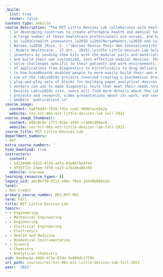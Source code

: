 ```yaml
---
_build:
  list: true
  render: false
content_type: website
course_description: "The MIT Little Devices Lab collaborates with healthcare professionals\
  \ in developing countries to create affordable health and medical technologies.\
  \ A large number of these healthcare professionals are nurses, and have been described\
  \ as \u201Cstealth innovators,\u201D \u201CNurseMakers,\u201D and \u201CMacGyver\
  \ Nurses.\u201D (Rice, S. \"[Nurses Devise Their Own Innovations](https://www.modernhealthcare.com/article/20151017/MAGAZINE/310179976/nurses-devise-their-own-innovations).\"\
  \ _Modern Healthcare_, 17 Oct., 2015).\n\nThe Little Devices Lab helps support these\
  \ inventors by sending them kits with the modular parts and materials to invent\
  \ and build their own customized, cost-effective medical devices. They can then\
  \ solve challenges specific to their patients and work environments, for a range\
  \ of applications from diagnostics to microfluidics to drug delivery.\n\nSimilar\
  \ to how breadboards enabled people to more easily build their own electronics,\
  \ one of the lab\u2019s projects involved creating a biochemical breadboard with\
  \ plug-and-play sets of blocks for building paper analytical devices, which healthcare\
  \ workers can use to make diagnostic tests that meet their needs.\n\nOn the Little\
  \ Devices Lab\u2019s site, users will find more details about the lab's ongoing\
  \ projects and research, video presentations about its work, and several of its\
  \ members' publications.\n"
course_image:
  content: 6a8f6d43-f91b-fd1e-caa2-960dface3e2a
  website: res-hst-001-mit-little-devices-lab-fall-2021
course_image_thumbnail:
  content: 0d820c95-17f1-01bb-1595-c7a08cd99ec8
  website: res-hst-001-mit-little-devices-lab-fall-2021
course_title: MIT Little Devices Lab
department_numbers:
- HST
extra_course_numbers: ''
hide_download: true
instructors:
  content:
  - ed134986-b322-073a-adfa-83a85fbe4f4d
  - df95f72c-24ee-f4f8-ca25-a7b1dea8b16b
  website: ocw-www
learning_resource_types: []
legacy_uid: abc86ff9-d113-a96c-f0e1-24549b866cb8
level:
- Non-Credit
primary_course_number: RES.HST-001
term: Fall
title: MIT Little Devices Lab
topics:
- - Engineering
  - Mechanical Engineering
- - Engineering
  - Electrical Engineering
  - Electronics
- - Health and Medicine
  - Biomedical Instrumentation
- - Science
  - Chemistry
  - Analytical Chemistry
uid: 9aa9aa1e-d00b-4f1e-87da-4a989dc17f8b
url_path: courses/res-hst-001-mit-little-devices-lab-fall-2021
year: '2021'
---
```

